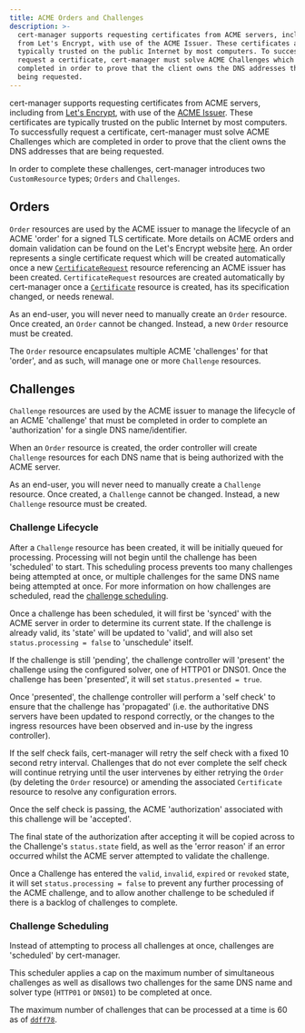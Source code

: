 ```yaml
---
title: ACME Orders and Challenges
description: >-
  cert-manager supports requesting certificates from ACME servers, including
  from Let's Encrypt, with use of the ACME Issuer. These certificates are
  typically trusted on the public Internet by most computers. To successfully
  request a certificate, cert-manager must solve ACME Challenges which are
  completed in order to prove that the client owns the DNS addresses that are
  being requested.
---
```


cert-manager supports requesting certificates from ACME servers, including from
[Let's Encrypt](https://letsencrypt.org/), with use of the
[ACME Issuer](../configuration/acme/README.md). These certificates are typically
trusted on the public Internet by most computers. To successfully request a
certificate, cert-manager must solve ACME Challenges which are completed in
order to prove that the client owns the DNS addresses that are being requested.

In order to complete these challenges, cert-manager introduces two
`CustomResource` types; `Orders` and `Challenges`.

## Orders

`Order` resources are used by the ACME issuer to manage the lifecycle of an ACME
'order' for a signed TLS certificate. More details on ACME orders and domain
validation can be found on the Let's Encrypt website
[here](https://letsencrypt.org/how-it-works/). An order represents a single
certificate request which will be created automatically once a new
[`CertificateRequest`](./certificaterequest.md) resource referencing an ACME
issuer has been created. `CertificateRequest` resources are created
automatically by cert-manager once a [`Certificate`](./certificate.md) resource
is created, has its specification changed, or needs renewal.

As an end-user, you will never need to manually create an `Order` resource. Once
created, an `Order` cannot be changed. Instead, a new `Order` resource must be
created.

The `Order` resource encapsulates multiple ACME 'challenges' for that 'order',
and as such, will manage one or more `Challenge` resources.

## Challenges

`Challenge` resources are used by the ACME issuer to manage the lifecycle of an
ACME 'challenge' that must be completed in order to complete an 'authorization'
for a single DNS name/identifier.

When an `Order` resource is created, the order controller will create
`Challenge` resources for each DNS name that is being authorized with the ACME
server.

As an end-user, you will never need to manually create a `Challenge` resource.
Once created, a `Challenge` cannot be changed. Instead, a new `Challenge`
resource must be created.

### Challenge Lifecycle

After a `Challenge` resource has been created, it will be initially queued for
processing. Processing will not begin until the challenge has been 'scheduled'
to start. This scheduling process prevents too many challenges being attempted
at once, or multiple challenges for the same DNS name being attempted at once.
For more information on how challenges are scheduled, read the
[challenge scheduling](#challenge-scheduling).

Once a challenge has been scheduled, it will first be 'synced' with the ACME
server in order to determine its current state. If the challenge is already
valid, its 'state' will be updated to 'valid', and will also set
`status.processing = false` to 'unschedule' itself.

If the challenge is still 'pending', the challenge controller will 'present' the
challenge using the configured solver, one of HTTP01 or DNS01. Once the
challenge has been 'presented', it will set `status.presented = true`.

Once 'presented', the challenge controller will perform a 'self check' to ensure
that the challenge has 'propagated' (i.e. the authoritative DNS servers have
been updated to respond correctly, or the changes to the ingress resources have
been observed and in-use by the ingress controller).

If the self check fails, cert-manager will retry the self check with a fixed 10
second retry interval. Challenges that do not ever complete the self check will
continue retrying until the user intervenes by either retrying the `Order` (by
deleting the `Order` resource) or amending the associated `Certificate` resource
to resolve any configuration errors.

Once the self check is passing, the ACME 'authorization' associated with this
challenge will be 'accepted'.

The final state of the authorization after accepting it will be copied across to
the Challenge's `status.state` field, as well as the 'error reason' if an error
occurred whilst the ACME server attempted to validate the challenge.

Once a Challenge has entered the `valid`, `invalid`, `expired` or `revoked`
state, it will set `status.processing = false` to prevent any further processing
of the ACME challenge, and to allow another challenge to be scheduled if there
is a backlog of challenges to complete.

### Challenge Scheduling

Instead of attempting to process all challenges at once, challenges are
'scheduled' by cert-manager.

This scheduler applies a cap on the maximum number of simultaneous challenges as
well as disallows two challenges for the same DNS name and solver type (`HTTP01`
or `DNS01`) to be completed at once.

The maximum number of challenges that can be processed at a time is 60 as of
[`ddff78`](https://github.com/jetstack/cert-manager/blob/ddff78f011558e64186d61f7c693edced1496afa/pkg/controller/acmechallenges/scheduler/scheduler.go#L31-L33).
